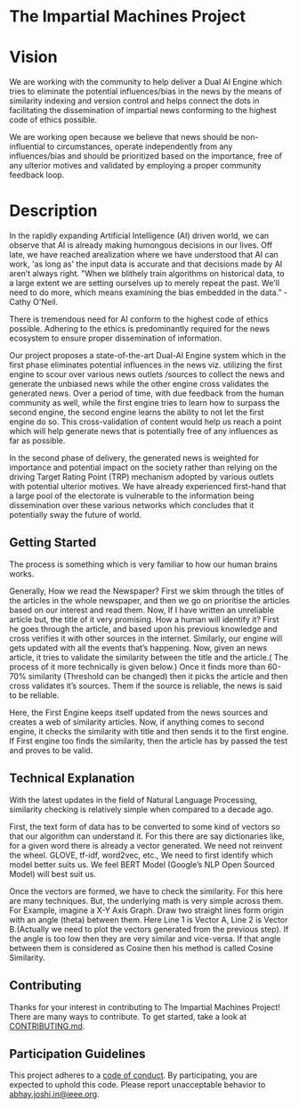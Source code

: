 # The Impartial Machines Project

# Vision
We are working with the community to help deliver a Dual AI Engine which tries to eliminate the potential influences/bias in the news by the means of similarity indexing and version control and helps connect the dots in facilitating the dissemination of impartial news conforming to the highest code of ethics possible.

We are working open because we believe that news should be non-influential to circumstances, operate independently from any influences/bias and should be prioritized based on the importance, free of any ulterior motives and validated by employing a proper community feedback loop. 

# Description
In the rapidly expanding Artificial Intelligence (AI) driven world, we can observe that AI is already making humongous decisions in our lives. Off late, we have reached arealization where we have understood that AI can work, &#39;as long as&#39; the input data is accurate and that decisions made by AI aren’t always right. &quot;When we blithely train algorithms on historical data, to a large extent we are setting ourselves up to merely repeat the past. We&#39;ll need to do more, which means examining the bias embedded in the data.” - Cathy O&#39;Neil.

There is tremendous need for AI conform to the highest code of ethics possible. Adhering to the ethics is predominantly required for the news ecosystem to ensure proper dissemination of information.

Our project proposes a state-of-the-art Dual-AI Engine system which in the first phase eliminates potential influences in the news viz. utilizing the first engine to scour over various news outlets /sources to collect the news and generate the unbiased news while the other engine cross validates the generated news. Over a period of time, with due feedback from the human community as well, while the first engine tries to learn how to surpass the second engine, the second engine learns the ability to not let the first engine do so. This cross-validation of content would help us reach a point which will help generate news that is potentially free of any influences as far as possible. 

In the second phase of delivery, the generated news is weighted for importance and potential impact on the society rather than relying on the driving Target Rating Point (TRP) mechanism adopted by various outlets with potential ulterior motives. We have
already experienced first-hand that a large pool of the electorate is vulnerable to the information being dissemination over these various networks which concludes that it potentially sway the future of world.

## Getting Started

The process is something which is very familiar to how our human brains works. 

Generally, How we read the Newspaper? First we skim through the titles of the articles in the whole newspaper, and then we go on prioritise the articles based on our interest and read them. Now, If I have written an unreliable article but, the title of it very promising. How a human will identify it? First he goes through the article, and based upon his previous knowledge and cross verifies it with other sources in the internet. Similarly, our engine will gets updated with all the events that’s happening. Now, given an news article, it tries to validate the similarity between the title and the article.( The process of it more technically is given below.) Once it finds more than 60-70% similarity (Threshold can be changed) then it picks the article and then cross validates it’s sources. Them if the source is reliable, the news is said to be reliable.

Here, the First Engine keeps itself updated from the news sources and creates a web of similarity articles. Now, if anything comes to second engine, it checks the similarity with title and then sends it to the first engine. If First engine too finds the similarity, then the article has by passed the test and proves to be valid. 

## Technical Explanation

With the latest updates in the field of Natural Language Processing, similarity checking is relatively simple when compared to a decade ago. 

First, the text form of data has to be converted to some kind of vectors so that our algorithm can understand it. 
For this there are say dictionaries like, for a given word there is already a vector generated. We need not reinvent the wheel. GLOVE, tf-idf, word2vec, etc., We need to first identify which model better suits us. We feel BERT Model (Google’s NLP Open Sourced Model) will best suit us. 

Once the vectors are formed, we have to check the similarity. For this here are many techniques. But, the underlying math is very simple across them. For Example, imagine a X-Y Axis Graph. Draw two straight lines form origin with an angle (theta) between them. Here Line 1 is Vector A, Line 2 is Vector B.(Actually we need to plot the vectors generated from the previous step). If the angle is too low then they are very similar and vice-versa. If that angle between them is considered as Cosine then his method is called Cosine Similarity.

## Contributing

Thanks for your interest in contributing to The Impartial Machines Project! There are many ways to contribute. To get started, take a look at [CONTRIBUTING.md](CONTRIBUTING.md).

## Participation Guidelines

This project adheres to a [code of conduct](CODE_OF_CONDUCT.md). By participating, you are expected to uphold this code. Please report unacceptable behavior to abhay.joshi.in@ieee.org.

